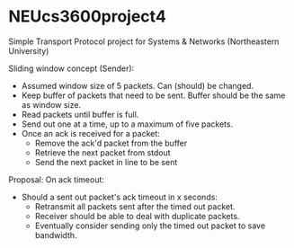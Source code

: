 NEUcs3600project4
=================

Simple Transport Protocol project for Systems &amp; Networks (Northeastern University)

Sliding window concept (Sender):
- Assumed window size of 5 packets. Can (should) be changed.
- Keep buffer of packets that need to be sent. Buffer should be the same as window size.
- Read packets until buffer is full.
- Send out one at a time, up to a maximum of five packets.
- Once an ack is received for a packet:
  - Remove the ack'd packet from the buffer
  - Retrieve the next packet from stdout
  - Send the next packet in line to be sent

Proposal: On ack timeout:
- Should a sent out packet's ack timeout in x seconds:
  - Retransmit all packets sent after the timed out packet.
  - Receiver should be able to deal with duplicate packets.
  - Eventually consider sending only the timed out packet to save bandwidth.